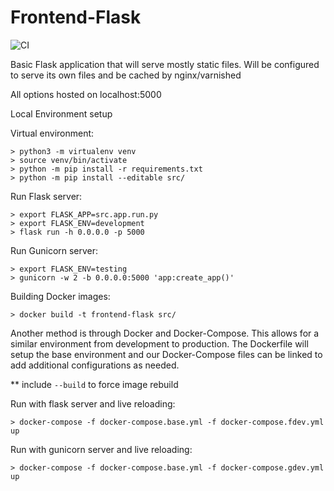 # Frontend-Flask
![CI](https://github.com/BrainABar/Frontend-Flask/workflows/CI/badge.svg?branch=master)

Basic Flask application that will serve mostly static files.
Will be configured to serve its own files and be cached by nginx/varnished

All options hosted on localhost:5000

Local Environment setup

Virtual environment:
```
> python3 -m virtualenv venv
> source venv/bin/activate
> python -m pip install -r requirements.txt
> python -m pip install --editable src/
```

Run Flask server:
```
> export FLASK_APP=src.app.run.py
> export FLASK_ENV=development
> flask run -h 0.0.0.0 -p 5000
```

Run Gunicorn server:
```
> export FLASK_ENV=testing
> gunicorn -w 2 -b 0.0.0.0:5000 'app:create_app()'
```

Building Docker images:
```
> docker build -t frontend-flask src/
```

Another method is through Docker and Docker-Compose.
This allows for a similar environment from development to production.
The Dockerfile will setup the base environment and our Docker-Compose files can be linked to add additional
configurations as needed.

** include `--build` to force image rebuild

Run with flask server and live reloading:
```
> docker-compose -f docker-compose.base.yml -f docker-compose.fdev.yml up
```

Run with gunicorn server and live reloading:
```
> docker-compose -f docker-compose.base.yml -f docker-compose.gdev.yml up
```